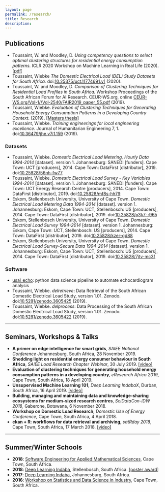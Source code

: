 ```yaml
---
layout: page
permalink: /research/
title: Research
description: 
---
```


## Publications
* Toussaint, W. and Moodley, D. _Using competency questions to select optimal clustering structures for residential energy consumption patterns._ ICLR 2020 Workshop on Machine Learning in Real Life (2020). [<a href="https://drive.google.com/file/d/12nU78laqMDkIuEKtLGJhAkjtAMd5TJwX/view" target="_blank">pdf</a>]
* Toussaint, Wiebke _The Domestic Electrical Load (DEL) Study Datasets for South Africa._ doi:<a href="https://doi.org/10.25375/uct.11774691.v1" target="_blank">10.25375/uct.11774691.v1</a> (2020).
* Toussaint, W. and Moodley, D. _Comparison of Clustering Techniques for Residential Load Profiles in South Africa._ Workshop Proceedings of the South African Forum for AI Research. CEUR-WS.org, online [CEUR-WS.org/Vol-1//Vol-2540/FAIR2019_paper_55.pdf](http://www.ceur-ws.org/Vol-2540/FAIR2019_paper_55.pdf) (2019).
* Toussaint, Wiebke. _Evaluation of Clustering Techniques for Generating Household Energy Consumption Patterns in a Developing Country Context._ (2019). [[Masters thesis](https://open.uct.ac.za/handle/11427/30905)]
* Toussaint, Wiebke. _Training engineerings for local engineering excellence._ Journal of Humanitarian Engineering 7, 1. doi:<a href="https://www.researchgate.net/publication/336662390_Journal_of_Humanitarian_Engineering_Guest_Editorial" target="_blank">10.36479/jhe.v7i1.159</a> (2019).

### Datasets
* Toussaint, Wiebke. _Domestic Electrical Load Metering, Hourly Data 1994-2014_ [dataset]. version 1. Johannesburg: SANEDI [funders]. Cape Town: UCT [producers], 2014. Cape Town: DataFirst [distributor], 2019. doi:<a href="https://doi.org/10.25828/56nh-fw77" target="_blank">10.25828/56nh-fw77</a> 
* Toussaint, Wiebke. _Domestic Electrical Load Survey - Key Variables 1994-2014_ [dataset]. version 1. Johannesburg: SANEDI [funders]. Cape Town: UCT Energy Research Centre [producers], 2014. Cape Town: DataFirst [distributor], 2019. doi:<a href="https://doi.org/10.25828/mf8s-hh79" target="_blank">10.25828/mf8s-hh79</a> 
* Eskom, Stellenbosch University, University of Cape Town. _Domestic Electrical Load Metering Data 1994-2014_ [dataset]. version 1. Johannesburg: Eskom, Cape Town: UCT, Stellenbosch: US [producers], 2014. Cape Town: DataFirst [distributor], 2019. doi:<a href="https://doi.org/10.25828/p3k7-r965" target="_blank">10.25828/p3k7-r965</a> 
* Eskom, Stellenbosch University, University of Cape Town. _Domestic Electrical Load Survey 1994-2014_ [dataset]. version 1. Johannesburg: Eskom, Cape Town: UCT, Stellenbosch: US [producers], 2014. Cape Town: DataFirst [distributor], 2019. doi:<a href="https://www.datafirst.uct.ac.za/dataportal/index.php/catalog/755" target="_blank">10.25828/kzer-gd88</a> 
* Eskom, Stellenbosch University, University of Cape Town. _Domestic Electrical Load Survey-Secure Data 1994-2014_ [dataset]. version 1. Johannesburg: Eskom, Cape Town: UCT, Stellenbosch: US [producers], 2014. Cape Town: DataFirst [distributor], 2019. doi:<a href="https://www.datafirst.uct.ac.za/dataportal/index.php/catalog/757" target="_blank">10.25828/7jtv-mc31</a> 

### Software
* <a href="https://github.com/dssg/usal_echo_public" target="_blank">usal_echo</a>: python data science pipeline to automate echocardiogram analysis
* Toussaint, Wiebke. _delretrieve_: Data Retrieval of the South African Domestic Electrical Load Study, version 1.01. Zenodo.  doi:<a href="https://doi.org/10.5281/zenodo.3605425" target="_blank">10.5281/zenodo.3605425</a> (2019).
* Toussaint, Wiebke. _delprocess_: Data Processing of the South African Domestic Electrical Load Study, version 1.01. Zenodo.  doi:<a href="https://doi.org/10.5281/zenodo.3605422" target="_blank">10.5281/zenodo.3605422</a> (2019).

---

## Seminars, Workshops & Talks

* __A primer on edge intelligence for smart grids__, _SAIEE National Conference_ Johannesburg, South Africa, 28 November 2019.
* __Shedding light on residential energy consumer behaviour in South Africa__, _SAIEE Load Research Chapter Webinar_, 30 July 2019. <a href="https://youtu.be/ULBfbPN5i7I" target="_blank">[video]</a>   
* __Evaluation of clustering techniques for generating household energy consumption patterns in a developing country__, _eResearch Africa 2019_, Cape Town, South Africa, 18 April 2019.
* __Unsupervised Machine Learning 101__, _Deep Learning IndabaX_, Durban, South Africa, 16 April 2019. <a href="https://youtu.be/E-Q9PWs2SCk" target="_blank">[video]</a>  
* __Building, managing and maintaining data and knowledge-sharing ecosystems for medium-sized research centres__, _SciDataCon-IDW 2018_, Gaberone, Botswana, 6 November 2018.  
* __Workshop on Domestic Load Research__, _Domestic Use of Energy Conference_, Cape Town, South Africa, 4 April 2018.
* __ckan + R: workflows for data retrieval and archiving__, _satRday 2018_, Cape Town, South Africa, 17 March 2018. <a href="https://youtu.be/qNQKX9FFcRU" target="_blank">[video]</a>

---

## Summer/Winter Schools

* __2018__: <a href="https://seams-workshop.gitlab.io/participants/2018/" target="_blank">Software Engineering for Applied Mathematical Sciences</a>, Cape Town, South Africa.
* __2018__: <a href="http://www.deeplearningindaba.com/" target="_blank">Deep Learning Indaba</a>, Stellenbosch, South Africa. <a href="../assets/pdf/2018_dlindaba_poster.pdf" target="_blank">[poster award]</a>
* __2017__: <a href="http://www.deeplearningindaba.com/" target="_blank">Deep Learning Indaba</a>, Johannesburg, South Africa. 
* __2016__: <a href="https://inscida.wixsite.com/inscida2016" target="_blank">Workshop on Statistics and Data Science in Industry</a>, Cape Town, South Africa.

